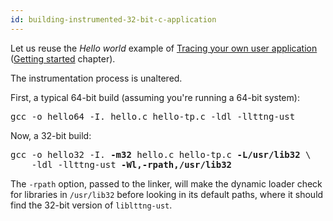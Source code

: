 ```yaml
---
id: building-instrumented-32-bit-c-application
---
```


Let us reuse the _Hello world_ example of
[Tracing your own user application](#doc-tracing-your-own-user-application)
([Getting started](#doc-getting-started) chapter).

The instrumentation process is unaltered.

First, a typical 64-bit build (assuming you're running a 64-bit system):

<pre class="term">
gcc -o hello64 -I. hello.c hello-tp.c -ldl -llttng-ust
</pre>

Now, a 32-bit build:

<pre class="term">
gcc -o hello32 -I. <strong>-m32</strong> hello.c hello-tp.c <strong>-L/usr/lib32</strong> \
    -ldl -llttng-ust <strong>-Wl,-rpath,/usr/lib32</strong>
</pre>

The `-rpath` option, passed to the linker, will make the dynamic loader
check for libraries in `/usr/lib32` before looking in its default paths,
where it should find the 32-bit version of `liblttng-ust`.
